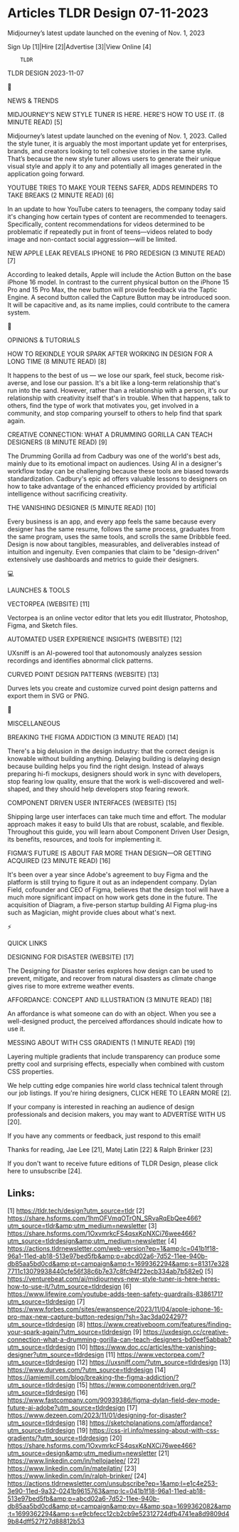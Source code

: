 # Articles TLDR Design 07-11-2023

Midjourney’s latest update launched on the evening of Nov. 1, 2023 


Sign Up [1]|Hire [2]|Advertise [3]|View Online [4] 

		TLDR 

TLDR DESIGN 2023-11-07

📱 

NEWS & TRENDS

 MIDJOURNEY’S NEW STYLE TUNER IS HERE. HERE’S HOW TO USE IT. (8
MINUTE READ) [5] 

 Midjourney’s latest update launched on the evening of Nov. 1, 2023.
Called the style tuner, it is arguably the most important update yet
for enterprises, brands, and creators looking to tell cohesive stories
in the same style. That’s because the new style tuner allows users
to generate their unique visual style and apply it to any and
potentially all images generated in the application going forward. 

 YOUTUBE TRIES TO MAKE YOUR TEENS SAFER, ADDS REMINDERS TO TAKE BREAKS
(2 MINUTE READ) [6] 

 In an update to how YouTube caters to teenagers, the company today
said it's changing how certain types of content are recommended to
teenagers. Specifically, content recommendations for videos determined
to be problematic if repeatedly put in front of teens—videos related
to body image and non-contact social aggression—will be limited. 

 NEW APPLE LEAK REVEALS IPHONE 16 PRO REDESIGN (3 MINUTE READ) [7] 

 According to leaked details, Apple will include the Action Button on
the base iPhone 16 model. In contrast to the current physical button
on the iPhone 15 Pro and 15 Pro Max, the new button will provide
feedback via the Taptic Engine. A second button called the Capture
Button may be introduced soon. It will be capacitive and, as its name
implies, could contribute to the camera system. 

🚀 

OPINIONS & TUTORIALS

 HOW TO REKINDLE YOUR SPARK AFTER WORKING IN DESIGN FOR A LONG TIME (8
MINUTE READ) [8] 

 It happens to the best of us — we lose our spark, feel stuck,
become risk-averse, and lose our passion. It's a bit like a long-term
relationship that's run into the sand. However, rather than a
relationship with a person, it's our relationship with creativity
itself that's in trouble. When that happens, talk to others, find the
type of work that motivates you, get involved in a community, and stop
comparing yourself to others to help find that spark again. 

 CREATIVE CONNECTION: WHAT A DRUMMING GORILLA CAN TEACH DESIGNERS (8
MINUTE READ) [9] 

 The Drumming Gorilla ad from Cadbury was one of the world's best ads,
mainly due to its emotional impact on audiences. Using AI in a
designer's workflow today can be challenging because these tools are
biased towards standardization. Cadbury's epic ad offers valuable
lessons to designers on how to take advantage of the enhanced
efficiency provided by artificial intelligence without sacrificing
creativity. 

 THE VANISHING DESIGNER (5 MINUTE READ) [10] 

 Every business is an app, and every app feels the same because every
designer has the same resume, follows the same process, graduates from
the same program, uses the same tools, and scrolls the same Dribbble
feed. Design is now about tangibles, measurables, and deliverables
instead of intuition and ingenuity. Even companies that claim to be
"design-driven" extensively use dashboards and metrics to guide their
designers. 

💻 

LAUNCHES & TOOLS

 VECTORPEA (WEBSITE) [11] 

 Vectorpea is an online vector editor that lets you edit Illustrator,
Photoshop, Figma, and Sketch files. 

 AUTOMATED USER EXPERIENCE INSIGHTS (WEBSITE) [12] 

 UXsniff is an AI-powered tool that autonomously analyzes session
recordings and identifies abnormal click patterns. 

 CURVED POINT DESIGN PATTERNS (WEBSITE) [13] 

 Durves lets you create and customize curved point design patterns and
export them in SVG or PNG. 

🎁 

MISCELLANEOUS

 BREAKING THE FIGMA ADDICTION (3 MINUTE READ) [14] 

 There's a big delusion in the design industry: that the correct
design is knowable without building anything. Delaying building is
delaying design because building helps you find the right design.
Instead of always preparing hi-fi mockups, designers should work in
sync with developers, stop fearing low quality, ensure that the work
is well-discovered and well-shaped, and they should help developers
stop fearing rework. 

 COMPONENT DRIVEN USER INTERFACES (WEBSITE) [15] 

 Shipping large user interfaces can take much time and effort. The
modular approach makes it easy to build UIs that are robust, scalable,
and flexible. Throughout this guide, you will learn about Component
Driven User Design, its benefits, resources, and tools for
implementing it. 

 FIGMA’S FUTURE IS ABOUT FAR MORE THAN DESIGN—OR GETTING ACQUIRED
(23 MINUTE READ) [16] 

 It's been over a year since Adobe's agreement to buy Figma and the
platform is still trying to figure it out as an independent company.
Dylan Field, cofounder and CEO of Figma, believes that the design tool
will have a much more significant impact on how work gets done in the
future. The acquisition of Diagram, a five-person startup building AI
Figma plug-ins such as Magician, might provide clues about what's
next. 

⚡ 

QUICK LINKS

 DESIGNING FOR DISASTER (WEBSITE) [17] 

 The Designing for Disaster series explores how design can be used to
prevent, mitigate, and recover from natural disasters as climate
change gives rise to more extreme weather events. 

 AFFORDANCE: CONCEPT AND ILLUSTRATION (3 MINUTE READ) [18] 

 An affordance is what someone can do with an object. When you see a
well-designed product, the perceived affordances should indicate how
to use it. 

 MESSING ABOUT WITH CSS GRADIENTS (1 MINUTE READ) [19] 

 Layering multiple gradients that include transparency can produce
some pretty cool and surprising effects, especially when combined with
custom CSS properties. 

 We help cutting edge companies hire world class technical talent
through our job listings. If you're hiring designers, CLICK HERE TO
LEARN MORE [2]. 

If your company is interested in reaching an audience of design
professionals and decision makers, you may want to ADVERTISE WITH US
[20]. 

If you have any comments or feedback, just respond to this email! 

Thanks for reading, 
Jae Lee [21], Matej Latin [22] & Ralph Brinker [23] 

If you don't want to receive future editions of TLDR Design,
please click here to unsubscribe [24]. 

 

Links:
------
[1] https://tldr.tech/design?utm_source=tldr
[2] https://share.hsforms.com/1hmOFVmqOTrON_SRvaRqEbQee466?utm_source=tldr&amp;utm_medium=newsletter
[3] https://share.hsforms.com/1OxvmrkcFS4qsxKpNXCi76wee466?utm_source=tldrdesign&amp;utm_medium=newsletter
[4] https://actions.tldrnewsletter.com/web-version?ep=1&amp;lc=041b1f18-96a1-11ed-ab18-513e97bed5fb&amp;p=abcd02a6-7d52-11ee-940b-db85aa5bd0cd&amp;pt=campaign&amp;t=1699362294&amp;s=81317e3287711c13079938440cfe56f38c6b7e37c8fc94f22ecb334ab7b582e0
[5] https://venturebeat.com/ai/midjourneys-new-style-tuner-is-here-heres-how-to-use-it/?utm_source=tldrdesign
[6] https://www.lifewire.com/youtube-adds-teen-safety-guardrails-8386171?utm_source=tldrdesign
[7] https://www.forbes.com/sites/ewanspence/2023/11/04/apple-iphone-16-pro-max-new-capture-button-redesign/?sh=3ac3da024297?utm_source=tldrdesign
[8] https://www.creativeboom.com/features/finding-your-spark-again/?utm_source=tldrdesign
[9] https://uxdesign.cc/creative-connection-what-a-drumming-gorilla-can-teach-designers-bd0eef5abbab?utm_source=tldrdesign
[10] https://www.doc.cc/articles/the-vanishing-designer?utm_source=tldrdesign
[11] https://www.vectorpea.com/?utm_source=tldrdesign
[12] https://uxsniff.com/?utm_source=tldrdesign
[13] https://www.durves.com/?utm_source=tldrdesign
[14] https://jamiemill.com/blog/breaking-the-figma-addiction/?utm_source=tldrdesign
[15] https://www.componentdriven.org/?utm_source=tldrdesign
[16] https://www.fastcompany.com/90939386/figma-dylan-field-dev-mode-future-ai-adobe?utm_source=tldrdesign
[17] https://www.dezeen.com/2023/11/01/designing-for-disaster?utm_source=tldrdesign
[18] https://sketchplanations.com/affordance?utm_source=tldrdesign
[19] https://css-irl.info/messing-about-with-css-gradients/?utm_source=tldrdesign
[20] https://share.hsforms.com/1OxvmrkcFS4qsxKpNXCi76wee466?utm_source=design&amp;utm_medium=newsletter
[21] https://www.linkedin.com/in/hellojaelee/
[22] https://www.linkedin.com/in/matejlatin/
[23] https://www.linkedin.com/in/ralph-brinker/
[24] https://actions.tldrnewsletter.com/unsubscribe?ep=1&amp;l=e1c4e253-3e90-11ed-9a32-0241b9615763&amp;lc=041b1f18-96a1-11ed-ab18-513e97bed5fb&amp;p=abcd02a6-7d52-11ee-940b-db85aa5bd0cd&amp;pt=campaign&amp;pv=4&amp;spa=1699362082&amp;t=1699362294&amp;s=e9cbfecc12cb2cb9e52312724dfb4741ea8d9809d49b84dff527f27d88812b53